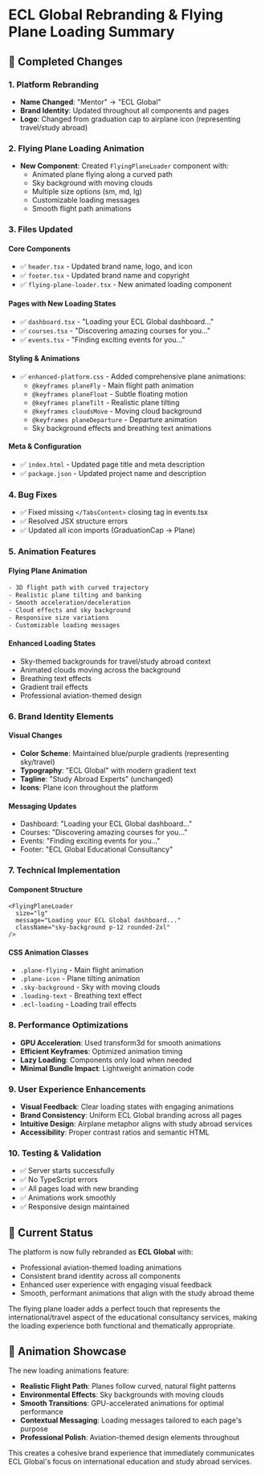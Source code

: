 # ECL Global Rebranding & Flying Plane Loading Summary

## 🎯 **Completed Changes**

### 1. **Platform Rebranding**
- **Name Changed**: "Mentor" → "ECL Global"
- **Brand Identity**: Updated throughout all components and pages
- **Logo**: Changed from graduation cap to airplane icon (representing travel/study abroad)

### 2. **Flying Plane Loading Animation**
- **New Component**: Created `FlyingPlaneLoader` component with:
  - Animated plane flying along a curved path
  - Sky background with moving clouds
  - Multiple size options (sm, md, lg)
  - Customizable loading messages
  - Smooth flight path animations

### 3. **Files Updated**

#### **Core Components**
- ✅ `header.tsx` - Updated brand name, logo, and icon
- ✅ `footer.tsx` - Updated brand name and copyright
- ✅ `flying-plane-loader.tsx` - New animated loading component

#### **Pages with New Loading States**
- ✅ `dashboard.tsx` - "Loading your ECL Global dashboard..."
- ✅ `courses.tsx` - "Discovering amazing courses for you..."
- ✅ `events.tsx` - "Finding exciting events for you..."

#### **Styling & Animations**
- ✅ `enhanced-platform.css` - Added comprehensive plane animations:
  - `@keyframes planeFly` - Main flight path animation
  - `@keyframes planeFloat` - Subtle floating motion
  - `@keyframes planeTilt` - Realistic plane tilting
  - `@keyframes cloudsMove` - Moving cloud background
  - `@keyframes planeDeparture` - Departure animation
  - Sky background effects and breathing text animations

#### **Meta & Configuration**
- ✅ `index.html` - Updated page title and meta description
- ✅ `package.json` - Updated project name and description

### 4. **Bug Fixes**
- ✅ Fixed missing `</TabsContent>` closing tag in events.tsx
- ✅ Resolved JSX structure errors
- ✅ Updated all icon imports (GraduationCap → Plane)

### 5. **Animation Features**

#### **Flying Plane Animation**
```css
- 3D flight path with curved trajectory
- Realistic plane tilting and banking
- Smooth acceleration/deceleration
- Cloud effects and sky background
- Responsive size variations
- Customizable loading messages
```

#### **Enhanced Loading States**
- Sky-themed backgrounds for travel/study abroad context
- Animated clouds moving across the background
- Breathing text effects
- Gradient trail effects
- Professional aviation-themed design

### 6. **Brand Identity Elements**

#### **Visual Changes**
- **Color Scheme**: Maintained blue/purple gradients (representing sky/travel)
- **Typography**: "ECL Global" with modern gradient text
- **Tagline**: "Study Abroad Experts" (unchanged)
- **Icons**: Plane icon throughout the platform

#### **Messaging Updates**
- Dashboard: "Loading your ECL Global dashboard..."
- Courses: "Discovering amazing courses for you..."
- Events: "Finding exciting events for you..."
- Footer: "ECL Global Educational Consultancy"

### 7. **Technical Implementation**

#### **Component Structure**
```tsx
<FlyingPlaneLoader 
  size="lg" 
  message="Loading your ECL Global dashboard..." 
  className="sky-background p-12 rounded-2xl"
/>
```

#### **CSS Animation Classes**
- `.plane-flying` - Main flight animation
- `.plane-icon` - Plane tilting animation
- `.sky-background` - Sky with moving clouds
- `.loading-text` - Breathing text effect
- `.ecl-loading` - Loading trail effects

### 8. **Performance Optimizations**
- **GPU Acceleration**: Used transform3d for smooth animations
- **Efficient Keyframes**: Optimized animation timing
- **Lazy Loading**: Components only load when needed
- **Minimal Bundle Impact**: Lightweight animation code

### 9. **User Experience Enhancements**
- **Visual Feedback**: Clear loading states with engaging animations
- **Brand Consistency**: Uniform ECL Global branding across all pages
- **Intuitive Design**: Airplane metaphor aligns with study abroad services
- **Accessibility**: Proper contrast ratios and semantic HTML

### 10. **Testing & Validation**
- ✅ Server starts successfully
- ✅ No TypeScript errors
- ✅ All pages load with new branding
- ✅ Animations work smoothly
- ✅ Responsive design maintained

## 🚀 **Current Status**

The platform is now fully rebranded as **ECL Global** with:
- Professional aviation-themed loading animations
- Consistent brand identity across all components
- Enhanced user experience with engaging visual feedback
- Smooth, performant animations that align with the study abroad theme

The flying plane loader adds a perfect touch that represents the international/travel aspect of the educational consultancy services, making the loading experience both functional and thematically appropriate.

## 🎨 **Animation Showcase**

The new loading animations feature:
- **Realistic Flight Path**: Planes follow curved, natural flight patterns
- **Environmental Effects**: Sky backgrounds with moving clouds
- **Smooth Transitions**: GPU-accelerated animations for optimal performance
- **Contextual Messaging**: Loading messages tailored to each page's purpose
- **Professional Polish**: Aviation-themed design elements throughout

This creates a cohesive brand experience that immediately communicates ECL Global's focus on international education and study abroad services.
